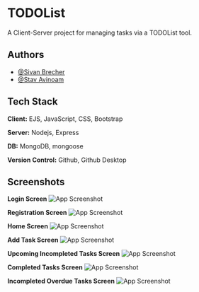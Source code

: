 # TODOList

A Client-Server project for managing tasks via a TODOList tool.


## Authors

- [@Sivan Brecher](https://www.github.com/sivbr)
- [@Stav Avinoam](https://www.github.com/stavinoam)


## Tech Stack

**Client:** EJS, JavaScript, CSS, Bootstrap

**Server:** Nodejs, Express

**DB:** MongoDB, mongoose

**Version Control:** Github, Github Desktop
## Screenshots
**Login Screen**
![App Screenshot](https://iili.io/HYNTgHP.jpg)

**Registration Screen**
![App Screenshot](https://iili.io/HYNuEXa.jpg)

**Home Screen**
![App Screenshot](https://iili.io/HYNumEx.jpg)

**Add Task Screen**
![App Screenshot](https://iili.io/HYN7924.jpg)

**Upcoming Incompleted Tasks Screen**
![App Screenshot](https://iili.io/HYN58Lg.jpg)

**Completed Tasks Screen**
![App Screenshot](https://iili.io/HYNAUwF.jpg)

**Incompleted Overdue Tasks Screen**
![App Screenshot](https://iili.io/HYNRGlR.jpg)

